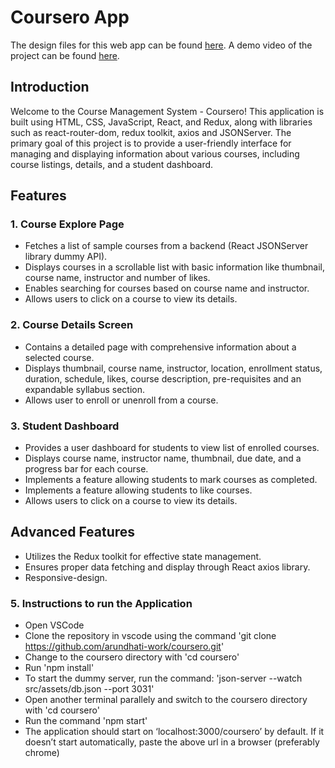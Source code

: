 # Coursero App

The design files for this web app can be found [here](https://www.figma.com/file/t1lMCaZfe2STZvK9xfvs6o/Alemeno?type=design&node-id=0%3A1&mode=design&t=snCJeFMiSpBttbb6-1).
A demo video of the project can be found [here](https://youtu.be/zEJ-_eQR0NA).

## Introduction

Welcome to the Course Management System - Coursero! This application is built using HTML, CSS, JavaScript, React, and Redux, along with libraries such as react-router-dom, redux toolkit, axios and JSONServer. The primary goal of this project is to provide a user-friendly interface for managing and displaying information about various courses, including course listings, details, and a student dashboard.

## Features

### 1. Course Explore Page

* Fetches a list of sample courses from a backend (React JSONServer library dummy API).
* Displays courses in a scrollable list with basic information like thumbnail, course name, instructor and number of likes.
* Enables searching for courses based on course name and instructor.
* Allows users to click on a course to view its details.

### 2. Course Details Screen

* Contains a detailed page with comprehensive information about a selected course.
* Displays thumbnail, course name, instructor, location, enrollment status, duration, schedule, likes, course description, pre-requisites and an expandable syllabus section.
* Allows user to enroll or unenroll from a course.

### 3. Student Dashboard

* Provides a user dashboard for students to view list of enrolled courses.
* Displays course name, instructor name, thumbnail, due date, and a progress bar for each course.
* Implements a feature allowing students to mark courses as completed.
* Implements a feature allowing students to like courses.
* Allows users to click on a course to view its details.

## Advanced Features

* Utilizes the Redux toolkit for effective state management.
* Ensures proper data fetching and display through React axios library.
* Responsive-design.

### 5. Instructions to run the Application

* Open VSCode
* Clone the repository in vscode using the command 'git clone https://github.com/arundhati-work/coursero.git'
* Change to the coursero directory with 'cd coursero'
* Run 'npm install'
* To start the dummy server, run the command: 'json-server --watch src/assets/db.json --port 3031'
* Open another terminal parallely and switch to the coursero directory with 'cd coursero'
* Run the command 'npm start'
* The application should start on ‘localhost:3000/coursero’ by default. If it doesn’t start automatically, paste the above url in a browser (preferably chrome)
